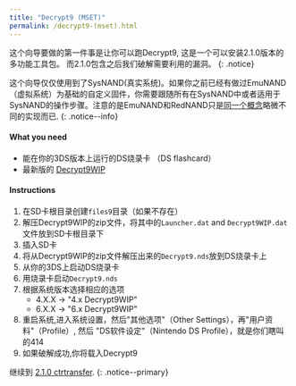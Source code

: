 ```yaml
---
title: "Decrypt9 (MSET)"
permalink: /decrypt9-(mset).html
---
```


这个向导要做的第一件事是让你可以跑Decrypt9, 这是一个可以安装2.1.0版本的多功能工具包。 而2.1.0包含之后我们破解需要利用的漏洞。
{: .notice}

这个向导仅仅使用到了SysNAND(真实系统)。如果你之前已经有做过EmuNAND（虚拟系统）为基础的自定义固件，你需要跟随所有在SysNAND中或者适用于SysNAND的操作步骤。注意的是EmuNAND和RedNAND只是[同一个概念](http://3dbrew.org/wiki/NAND_Redirection)略微不同的实现而已.
{: .notice--info}

#### What you need

* 能在你的3DS版本上运行的DS烧录卡 （DS flashcard）
* 最新版的 [Decrypt9WIP](https://github.com/d0k3/Decrypt9WIP/releases/)

#### Instructions

1. 在SD卡根目录创建`files9`目录（如果不存在）
2. 解压Decrypt9WIP的zip文件，将其中的`Launcher.dat` and `Decrypt9WIP.dat`文件放到SD卡根目录下
3. 插入SD卡
4. 将从Decrypt9WIP的zip文件解压出来的`Decrypt9.nds`放到DS烧录卡上
5. 从你的3DS上启动DS烧录卡
6. 用烧录卡启动`Decrypt9.nds`
7. 根据系统版本选择相应的选项
    + 4.X.X -> "4.x Decrypt9WIP"
    + 6.X.X -> "6.x Decrypt9WIP"
8. 重启系统,进入系统设置，然后"其他选项"（Other Settings），再"用户资料"（Profile）, 然后 "DS软件设定"（Nintendo DS Profile），就是你们瞎叫的414
9. 如果破解成功,你将载入Decrypt9

继续到 [2.1.0 ctrtransfer](2.1.0-ctrtransfer.html).
{: .notice--primary}
